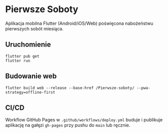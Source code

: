 # Pierwsze Soboty

Aplikacja mobilna Flutter (Android/iOS/Web) poświęcona nabożeństwu pierwszych sobót miesiąca.

## Uruchomienie

```
flutter pub get
flutter run
```

## Budowanie web

```
flutter build web --release --base-href /Pierwsze-soboty/ --pwa-strategy=offline-first
```

## CI/CD

Workflow GitHub Pages w `.github/workflows/deploy.yml` buduje i publikuje aplikację na gałęzi `gh-pages` przy pushu do `main` lub ręcznie.
